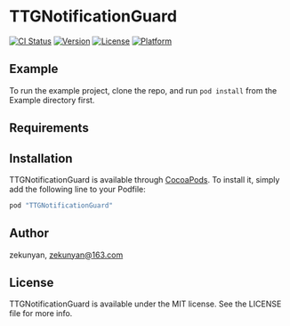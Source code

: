 # TTGNotificationGuard

[![CI Status](http://img.shields.io/travis/zekunyan/TTGNotificationGuard.svg?style=flat)](https://travis-ci.org/zekunyan/TTGNotificationGuard)
[![Version](https://img.shields.io/cocoapods/v/TTGNotificationGuard.svg?style=flat)](http://cocoapods.org/pods/TTGNotificationGuard)
[![License](https://img.shields.io/cocoapods/l/TTGNotificationGuard.svg?style=flat)](http://cocoapods.org/pods/TTGNotificationGuard)
[![Platform](https://img.shields.io/cocoapods/p/TTGNotificationGuard.svg?style=flat)](http://cocoapods.org/pods/TTGNotificationGuard)

## Example

To run the example project, clone the repo, and run `pod install` from the Example directory first.

## Requirements

## Installation

TTGNotificationGuard is available through [CocoaPods](http://cocoapods.org). To install
it, simply add the following line to your Podfile:

```ruby
pod "TTGNotificationGuard"
```

## Author

zekunyan, zekunyan@163.com

## License

TTGNotificationGuard is available under the MIT license. See the LICENSE file for more info.
